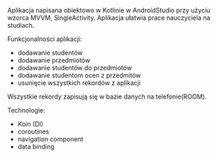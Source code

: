 Aplikacja napisana obiektowo w Kotlinie w AndroidStudio przy użyciu wzorca MVVM, SingleActivity.
Aplikacja ułatwia prace nauczyciela na studiach.

Funkcjonalności aplikacji:
- dodawanie studentów
- dodawanie przedmiotów
- dodawanie studentów do przedmiotów
- dodawanie studentom ocen z przedmitów
- usunięcie wszystkich rekordów z aplikacji

Wszystkie rekordy zapisują się w bazie danych na telefonie(ROOM).

Technologie:
- Koin (DI)
- coroutines
- navigation component
- data binding
